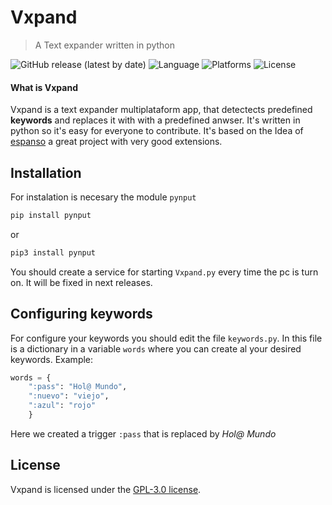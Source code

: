 # Vxpand
> A Text expander written in python

![GitHub release (latest by date)](https://img.shields.io/github/release-date/viera97/Vxpand)
![Language](https://img.shields.io/badge/language-python-green)
![Platforms](https://img.shields.io/badge/platforms-Windows%20and%20Linux-blue)
![License](https://img.shields.io/github/license/viera97/Vxpand)

#### What is Vxpand

Vxpand is a text expander multiplataform app, that detectects predefined **keywords** 
and replaces it with with a predefined anwser. It's written in python so it's easy for everyone to contribute. It's based on the Idea of [espanso](https://github.com/espanso/espanso) a great project with very good extensions.

## Installation

For instalation is necesary the module `pynput`

```python
pip install pynput
```

or

```python
pip3 install pynput
```

You should create a service for starting `Vxpand.py` every time the pc is turn on.
It will be fixed in next releases.

## Configuring keywords

For configure your keywords you should edit the file `keywords.py`. In this file is a dictionary in a variable
`words` where you can create al your desired keywords. Example:

```python
words = {
    ":pass": "Hol@ Mundo",
    ":nuevo": "viejo",
    ":azul": "rojo"
    }
```
Here we created a trigger `:pass` that is replaced by *Hol@ Mundo*
## License

Vxpand is licensed under the [GPL-3.0 license](/LICENSE).